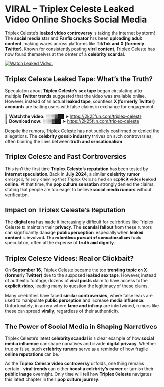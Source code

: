 # VIRAL – Triplex Celeste Leaked Video Online Shocks Social Media 

Triplex Celeste’s **leaked video controversy** is taking the internet by storm! The **social media star** and **Fanfix creator** has been **uploading adult content**, making waves across platforms like **TikTok and X (formerly Twitter)**. Known for consistently posting **viral content**, Triplex Celeste has now found themselves at the center of a **celebrity scandal**.  

[![Watch Leaked Video.](https://miro.medium.com/v2/resize:fit:828/format:webp/1*cilzJN44JGOrTw9NJCrNHA.gif "Watch Leaked Video")](https://2k25fun.com/triplex-celeste)

## **Triplex Celeste Leaked Tape: What’s the Truth?**  
Speculation about **Triplex Celeste’s sex tape** began circulating after multiple **Twitter trends** suggested that the video was available online. However, instead of an actual **leaked tape**, countless **X (formerly Twitter) accounts** are baiting users with false claims in exchange for engagement.  

🔹 **Watch the video:** ░░▒▓██ ➤ https://2k25fun.com/triplex-celeste  
🔹 **Download now:** ░░▒▓██ ➤ https://2k25fun.com/triplex-celeste  

Despite the rumors, Triplex Celeste has not publicly confirmed or denied the allegations. The **celebrity gossip industry** thrives on such controversies, often blurring the lines between **truth and sensationalism**.  

## **Triplex Celeste and Past Controversies**  
This isn’t the first time **Triplex Celeste’s reputation** has been tested by **internet speculation**. Back in **July 2024**, a similar **celebrity rumor** emerged, falsely claiming that Triplex Celeste had an **explicit video leaked online**. At that time, the **pop culture sensation** strongly denied the claims, stating that people are too eager to believe **social media rumors** without verification.  

## **Impact on Triplex Celeste’s Reputation**  
The **digital era** has made it increasingly difficult for celebrities like Triplex Celeste to maintain their **privacy**. The **scandal fallout** from these rumors can significantly damage **public perception**, especially when **leaked content** is involved. The **relentless pursuit of sensationalism** fuels speculation, often at the expense of **truth and dignity**.  

## **Triplex Celeste Videos: Real or Clickbait?**  
On **September 16**, Triplex Celeste became the top **trending topic on X (formerly Twitter)** due to the supposed **leaked sex tape**. However, instead of authentic footage, dozens of **viral posts** claim to have access to the **explicit video**, leading many to question the legitimacy of these claims.  

Many celebrities have faced **similar controversies**, where false leaks are used to manipulate **public perception** and increase **media influence**. Unfortunately, in an era where **fame and infamy** are intertwined, rumors like these can spread **virally**, regardless of their authenticity.  

## **The Power of Social Media in Shaping Narratives**  
Triplex Celeste’s latest **celebrity scandal** is a clear example of how **social media influence** can shape narratives and invade **digital privacy**. Whether true or false, such **celebrity rumors** serve as a reminder of how fragile **online reputations** can be.  

As the **Triplex Celeste video controversy** unfolds, one thing remains certain—**viral trends** can either **boost a celebrity’s career** or tarnish their **public image** overnight. Only time will tell how **Triplex Celeste** navigates this latest chapter in their **pop culture journey**. 